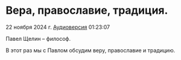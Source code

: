 # Вера, православие, традиция.

22 ноября 2024 г. [Аудиоверсия](https://www.youtube.com/watch?v=hAieiD1YPUg) 01:23:07

Павел Щелин – философ.

В этот раз мы с Павлом обсудим веру, православие и традицию.

